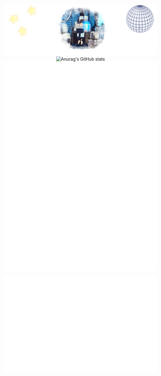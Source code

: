 
<picture>
  <img src="https://github.com/teramotl/storage/raw/main/images/lain%20coding%20banner.png" alt="lain banner"">
</picture>  
  
<div align="center">
  <picture>
    <img src="https://github-readme-stats.vercel.app/api?username=teramotl&show_icons=true&theme=tokyonight" alt="Anurag's GitHub stats">
  </picture>
</div>

<div align="center">
  <picture>
    <img src="/github-metrics.svg" alt="Metrics">
  </picture>
</div>


![Steam Metrics](metrics.plugin.steam.svg)
